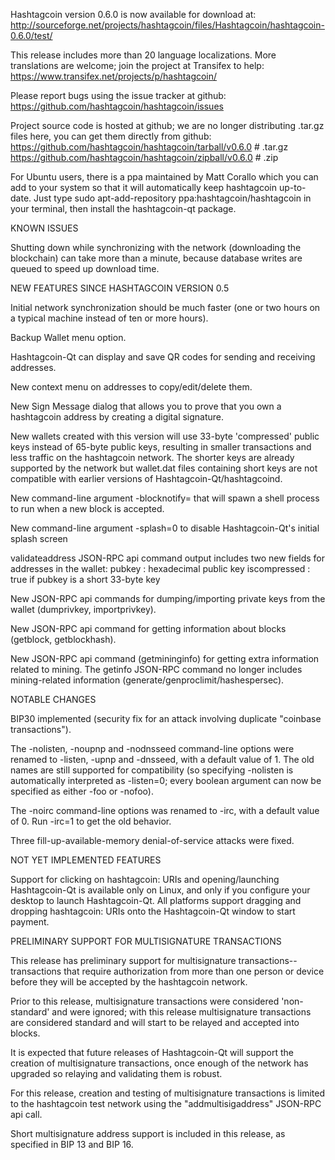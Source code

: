 Hashtagcoin version 0.6.0 is now available for download at:
http://sourceforge.net/projects/hashtagcoin/files/Hashtagcoin/hashtagcoin-0.6.0/test/

This release includes more than 20 language localizations.
More translations are welcome; join the
project at Transifex to help:
https://www.transifex.net/projects/p/hashtagcoin/

Please report bugs using the issue tracker at github:
https://github.com/hashtagcoin/hashtagcoin/issues

Project source code is hosted at github; we are no longer
distributing .tar.gz files here, you can get them
directly from github:
https://github.com/hashtagcoin/hashtagcoin/tarball/v0.6.0  # .tar.gz
https://github.com/hashtagcoin/hashtagcoin/zipball/v0.6.0  # .zip

For Ubuntu users, there is a ppa maintained by Matt Corallo which
you can add to your system so that it will automatically keep
hashtagcoin up-to-date.  Just type
sudo apt-add-repository ppa:hashtagcoin/hashtagcoin
in your terminal, then install the hashtagcoin-qt package.


KNOWN ISSUES

Shutting down while synchronizing with the network
(downloading the blockchain) can take more than a minute,
because database writes are queued to speed up download
time.


NEW FEATURES SINCE HASHTAGCOIN VERSION 0.5

Initial network synchronization should be much faster
(one or two hours on a typical machine instead of ten or more
hours).

Backup Wallet menu option.

Hashtagcoin-Qt can display and save QR codes for sending
and receiving addresses.

New context menu on addresses to copy/edit/delete them.

New Sign Message dialog that allows you to prove that you
own a hashtagcoin address by creating a digital
signature.

New wallets created with this version will
use 33-byte 'compressed' public keys instead of
65-byte public keys, resulting in smaller
transactions and less traffic on the hashtagcoin
network. The shorter keys are already supported
by the network but wallet.dat files containing
short keys are not compatible with earlier
versions of Hashtagcoin-Qt/hashtagcoind.

New command-line argument -blocknotify=<command>
that will spawn a shell process to run <command> 
when a new block is accepted.

New command-line argument -splash=0 to disable
Hashtagcoin-Qt's initial splash screen

validateaddress JSON-RPC api command output includes
two new fields for addresses in the wallet:
pubkey : hexadecimal public key
iscompressed : true if pubkey is a short 33-byte key

New JSON-RPC api commands for dumping/importing
private keys from the wallet (dumprivkey, importprivkey).

New JSON-RPC api command for getting information about
blocks (getblock, getblockhash).

New JSON-RPC api command (getmininginfo) for getting
extra information related to mining. The getinfo
JSON-RPC command no longer includes mining-related
information (generate/genproclimit/hashespersec).



NOTABLE CHANGES

BIP30 implemented (security fix for an attack involving
duplicate "coinbase transactions").

The -nolisten, -noupnp and -nodnsseed command-line
options were renamed to -listen, -upnp and -dnsseed,
with a default value of 1. The old names are still
supported for compatibility (so specifying -nolisten
is automatically interpreted as -listen=0; every
boolean argument can now be specified as either
-foo or -nofoo).

The -noirc command-line options was renamed to
-irc, with a default value of 0. Run -irc=1 to
get the old behavior.

Three fill-up-available-memory denial-of-service
attacks were fixed.


NOT YET IMPLEMENTED FEATURES

Support for clicking on hashtagcoin: URIs and
opening/launching Hashtagcoin-Qt is available only on Linux,
and only if you configure your desktop to launch
Hashtagcoin-Qt. All platforms support dragging and dropping
hashtagcoin: URIs onto the Hashtagcoin-Qt window to start
payment.


PRELIMINARY SUPPORT FOR MULTISIGNATURE TRANSACTIONS

This release has preliminary support for multisignature
transactions-- transactions that require authorization
from more than one person or device before they
will be accepted by the hashtagcoin network.

Prior to this release, multisignature transactions
were considered 'non-standard' and were ignored;
with this release multisignature transactions are
considered standard and will start to be relayed
and accepted into blocks.

It is expected that future releases of Hashtagcoin-Qt
will support the creation of multisignature transactions,
once enough of the network has upgraded so relaying
and validating them is robust.

For this release, creation and testing of multisignature
transactions is limited to the hashtagcoin test network using
the "addmultisigaddress" JSON-RPC api call.

Short multisignature address support is included in this
release, as specified in BIP 13 and BIP 16.
